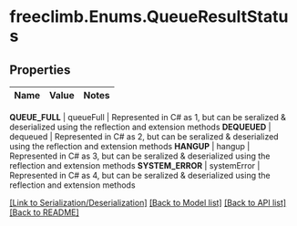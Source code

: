 # freeclimb.Enums.QueueResultStatus


## Properties

Name | Value | Notes
------------ | ------------- | -------------

**QUEUE_FULL** | queueFull | Represented in C# as 1, but can be seralized & deserialized using the reflection and extension methods
**DEQUEUED** | dequeued | Represented in C# as 2, but can be seralized & deserialized using the reflection and extension methods
**HANGUP** | hangup | Represented in C# as 3, but can be seralized & deserialized using the reflection and extension methods
**SYSTEM_ERROR** | systemError | Represented in C# as 4, but can be seralized & deserialized using the reflection and extension methods



[[Link to Serialization/Deserialization]](../README.md#documentation-for-serialization-deserialization) [[Back to Model list]](../README.md#documentation-for-models) [[Back to API list]](../README.md#documentation-for-api-endpoints) [[Back to README]](../README.md)



